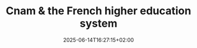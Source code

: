 ---
slug: Cnam-HigherEduc
title: "Cnam & the French higher education system"
subsection: presentation
layout: presentation
institution:
    heig: 1
    logo: cnam
    short: Cnam
    name: "Conservatoire national des Arts et Métiers"
    web: "https://www.cnam.fr/"
collaboration:
    partner1:
        logo: Tsukuba-purple
        short: Tsukuba
        name: "University of Tsukuba"
        web: "https://www.tsukuba.ac.jp"
        colo: "#592488"
        heig: 2
    partner2:
        logo: cnam
        short: Cnam
        name: "Conservatoire national des Arts et Métiers"
        web: "https://www.cnam.fr/"
        colo: "#c1002a"
        heig: 1
date: 2025-06-14T16:27:15+02:00
frontphoto: "https://upload.wikimedia.org/wikipedia/commons/6/67/Mus%C3%A9e_du_Conservatoire_national_des_Arts_et_M%C3%A9tiers_-_panoramio.jpg"
description: "Une brève présentation du Cnam dans le paysage du système français de l'enseignement supérieur."
slides: [
    ["google", "1-IY3FTudW5vOiUECUTbRH1Vcp9kvaHO2"],
    ["google", "1R0QrxkImHZTO_0eobNqh1eXTcM-Y1-N_"],
    ["google", "1x5G1gahNaS3tw8jsVfL4W88fa3P9jiUL"],
    ["google", "1ZpSEK7B_cQ_9pOHljt8irgwWjy9BYK45"],
    ["google", "18HPNGunj158j0VyqkRGuGuGvLiJHmJzw"],
    ["google", "19S0o7B78Po6sohJ-xkmjgWPY2wFx7yta"],
    ["google", "170VoTMc6gsJIUwu6YzJiP4YQwxyfJHP9"],
    ["google", "1qDzn6tLp-Ty2kpoeixnCgyptNTrCr0gQ"],
    ["google", "1P6IJkzhhGFueag3Rsy2aNITPGzFIpsH3"],
    ["google", "1CUvWMdVj4U5i1Cf5645K1xZk9TnrIycX"],
    ["google", "1Z-SM-X1B6d-z2H7RilfeubpJrF6uFlqI"],
    ["google", "14HeY1dGd9ScQM78zuC_caHonmKgeI6h8"],
    ["google", "1OXzekE5R_OtXsaJJ0076D2Y5UXU1w3HD"],
    ["google", "1g2CZgJEdhYqr2JMxDWlonDm8H9hUrZcB"],
    ["google", "1V9T2ttn4NAcoYPu4euTZ-fKqUUMMvxPU"],
    ["google", "1OzWE7U3a0EjE-5oYp7YcVoegK9PI8r3G"],
    ["google", "18Hgfk5Ouvn4wgxLNyIGPEGRlBbYKOogc"],
    ["google", "1DZMw9W1oIbsIfNEOn3FymzuPHaGrJ9ug"],
    ["google", "15YIOwkq3n4dkuhh_Xv9vVbjNY9kbW4p-"],
    ["google", "1VGdcQz8ZYLD7moy1LmT3Vr1RTgW88NRu"],
    ["google", "1fvD9dP5UnhgsK1J9ahUOxfJvaiEM6-t2"],
    ["google", "1p334YcP1fTlXrKePwlCxnmWz857AyRVQ"],
    ["google", "1HQ2mGL0XPOFcVXcaDzmmVQLJ81EqV9U5"],
    ["google", "1yVv6Md9bH3CGkio7_OdNybnvAP8CGfZ1"],
    ["google", "1lAJJ2tSQcgoKAiFIKeOpfrJVZeIfbDTc"],
    ["google", "1P38XAObrXOBTaTM1VUy_Nl6E6V1sprYL"],
    ["google", "1UVzbQjiQeD14Q5SnEDRoRoWfHZqm7H8N"],
    ["google", "1p45QrXXm8y8FjxnjDTPAQkNsdCrzDDZ0"],
    ["google", "1dSlFTaTcL51yn_uI4_doT35wn81mXzvl"],
    ["google", "1DAbfZFleHZMwapDNDnKs7ST_-0lzTN4L"],
    ["google", "1jEA7KvOsh1xdc5Wufh5GiJjSpEmo_0iF"],
    ["google", "167CBM0Te8OHjMFi6VBG_mgdlkuA4aFBs"],
    ["google", "19ZQjeNFxq9EeQH36IGf0eroNes5W1iMJ"],
    ["google", "1Fql-qJAYMaRts6iMjw3g89pTNoISSDS5"],
    ["google", "1vsUB2r3DAFLWHpMOZgTyU-mT4Wdx7gB0"]
]
---